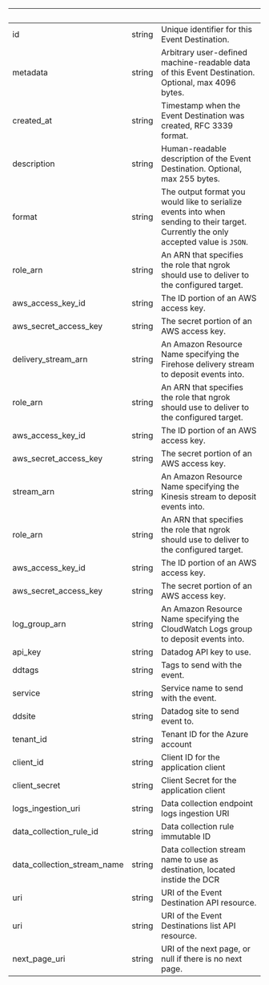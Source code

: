 <!-- Code generated for API Clients. DO NOT EDIT. -->

| &nbsp;                      | &nbsp; | &nbsp;                                                                                                                               |
| --------------------------- | ------ | ------------------------------------------------------------------------------------------------------------------------------------ |
| id                          | string | Unique identifier for this Event Destination.                                                                                        |
| metadata                    | string | Arbitrary user-defined machine-readable data of this Event Destination. Optional, max 4096 bytes.                                    |
| created_at                  | string | Timestamp when the Event Destination was created, RFC 3339 format.                                                                   |
| description                 | string | Human-readable description of the Event Destination. Optional, max 255 bytes.                                                        |
| format                      | string | The output format you would like to serialize events into when sending to their target. Currently the only accepted value is `JSON`. |
| role_arn                    | string | An ARN that specifies the role that ngrok should use to deliver to the configured target.                                            |
| aws_access_key_id           | string | The ID portion of an AWS access key.                                                                                                 |
| aws_secret_access_key       | string | The secret portion of an AWS access key.                                                                                             |
| delivery_stream_arn         | string | An Amazon Resource Name specifying the Firehose delivery stream to deposit events into.                                              |
| role_arn                    | string | An ARN that specifies the role that ngrok should use to deliver to the configured target.                                            |
| aws_access_key_id           | string | The ID portion of an AWS access key.                                                                                                 |
| aws_secret_access_key       | string | The secret portion of an AWS access key.                                                                                             |
| stream_arn                  | string | An Amazon Resource Name specifying the Kinesis stream to deposit events into.                                                        |
| role_arn                    | string | An ARN that specifies the role that ngrok should use to deliver to the configured target.                                            |
| aws_access_key_id           | string | The ID portion of an AWS access key.                                                                                                 |
| aws_secret_access_key       | string | The secret portion of an AWS access key.                                                                                             |
| log_group_arn               | string | An Amazon Resource Name specifying the CloudWatch Logs group to deposit events into.                                                 |
| api_key                     | string | Datadog API key to use.                                                                                                              |
| ddtags                      | string | Tags to send with the event.                                                                                                         |
| service                     | string | Service name to send with the event.                                                                                                 |
| ddsite                      | string | Datadog site to send event to.                                                                                                       |
| tenant_id                   | string | Tenant ID for the Azure account                                                                                                      |
| client_id                   | string | Client ID for the application client                                                                                                 |
| client_secret               | string | Client Secret for the application client                                                                                             |
| logs_ingestion_uri          | string | Data collection endpoint logs ingestion URI                                                                                          |
| data_collection_rule_id     | string | Data collection rule immutable ID                                                                                                    |
| data_collection_stream_name | string | Data collection stream name to use as destination, located instide the DCR                                                           |
| uri                         | string | URI of the Event Destination API resource.                                                                                           |
| uri                         | string | URI of the Event Destinations list API resource.                                                                                     |
| next_page_uri               | string | URI of the next page, or null if there is no next page.                                                                              |
